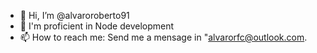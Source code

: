 - 👋 Hi, I’m @alvaroroberto91
- 🌱 I'm proficient in Node development
- 📫 How to reach me: Send me a mensage in "alvarorfc@outlook.com.

<!---
alvaroroberto91/alvaroroberto91 is a ✨ special ✨ repository because its `README.md` (this file) appears on your GitHub profile.
You can click the Preview link to take a look at your changes.
--->
